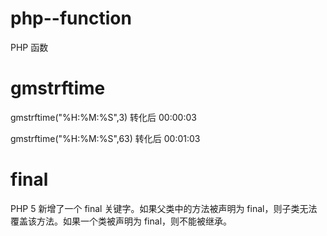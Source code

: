 # php--function
PHP 函数
#  gmstrftime
gmstrftime("%H:%M:%S",3)  转化后 00:00:03

gmstrftime("%H:%M:%S",63)  转化后 00:01:03

#  final
PHP 5 新增了一个 final 关键字。如果父类中的方法被声明为 final，则子类无法覆盖该方法。如果一个类被声明为 final，则不能被继承。
